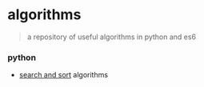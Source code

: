 # algorithms
> a repository of useful algorithms in python and es6

### python
- [search and sort](https://github.com/forktheweb/algorithms/blob/master/python-search.md) algorithms
